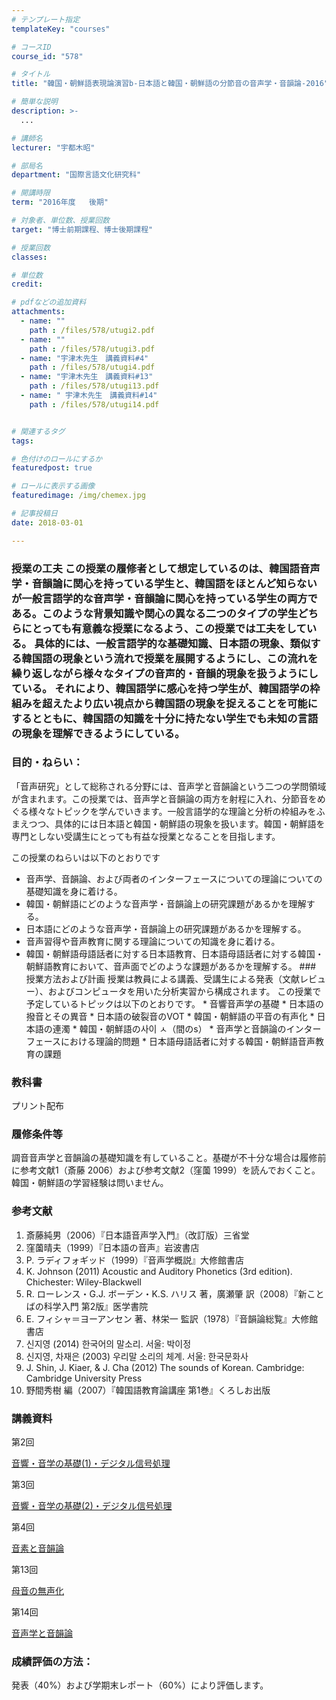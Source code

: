 ```yaml
---
# テンプレート指定
templateKey: "courses"

# コースID
course_id: "578"

# タイトル
title: "韓国・朝鮮語表現論演習b-日本語と韓国・朝鮮語の分節音の音声学・音韻論-2016"

# 簡単な説明
description: >-
  ...

# 講師名
lecturer: "宇都木昭"

# 部局名
department: "国際言語文化研究科"

# 開講時限
term: "2016年度	後期"

# 対象者、単位数、授業回数
target: "博士前期課程、博士後期課程"

# 授業回数
classes: 

# 単位数
credit: 

# pdfなどの追加資料
attachments: 
  - name: "" 
    path : /files/578/utugi2.pdf
  - name: "" 
    path : /files/578/utugi3.pdf
  - name: "宇津木先生　講義資料#4" 
    path : /files/578/utugi4.pdf
  - name: "宇津木先生　講義資料#13" 
    path : /files/578/utugi13.pdf
  - name: "	宇津木先生　講義資料#14" 
    path : /files/578/utugi14.pdf


# 関連するタグ
tags:

# 色付けのロールにするか
featuredpost: true

# ロールに表示する画像
featuredimage: /img/chemex.jpg

# 記事投稿日
date: 2018-03-01

---
```


 ### 授業の工夫 この授業の履修者として想定しているのは、韓国語音声学・音韻論に関心を持っている学生と、韓国語をほとんど知らないが一般言語学的な音声学・音韻論に関心を持っている学生の両方である。このような背景知識や関心の異なる二つのタイプの学生どちらにとっても有意義な授業になるよう、この授業では工夫をしている。 具体的には、一般言語学的な基礎知識、日本語の現象、類似する韓国語の現象という流れで授業を展開するようにし、この流れを繰り返しながら様々なタイプの音声的・音韻的現象を扱うようにしている。 それにより、韓国語学に感心を持つ学生が、韓国語学の枠組みを超えたより広い視点から韓国語の現象を捉えることを可能にするとともに、韓国語の知識を十分に持たない学生でも未知の言語の現象を理解できるようにしている。

### 目的・ねらい：

「音声研究」として総称される分野には、音声学と音韻論という二つの学問領域が含まれます。この授業では、音声学と音韻論の両方を射程に入れ、分節音をめぐる様々なトピックを学んでいきます。一般言語学的な理論と分析の枠組みをふまえつつ、具体的には日本語と韓国・朝鮮語の現象を扱います。韓国・朝鮮語を専門としない受講生にとっても有益な授業となることを目指します。 

この授業のねらいは以下のとおりです

  * 音声学、音韻論、および両者のインターフェースについての理論についての基礎知識を身に着ける。
  * 韓国・朝鮮語にどのような音声学・音韻論上の研究課題があるかを理解する。
  * 日本語にどのような音声学・音韻論上の研究課題があるかを理解する。
  * 音声習得や音声教育に関する理論についての知識を身に着ける。
  * 韓国・朝鮮語母語話者に対する日本語教育、日本語母語話者に対する韓国・朝鮮語教育において、音声面でどのような課題があるかを理解する。 ### 授業方法および計画 授業は教員による講義、受講生による発表（文献レビュー）、およびコンピュータを用いた分析実習から構成されます。 この授業で予定しているトピックは以下のとおりです。 * 音響音声学の基礎 * 日本語の撥音とその異音 * 日本語の破裂音のVOT * 韓国・朝鮮語の平音の有声化 * 日本語の連濁 * 韓国・朝鮮語の사이 ㅅ（間のs） * 音声学と音韻論のインターフェースにおける理論的問題 * 日本語母語話者に対する韓国・朝鮮語音声教育の課題 

### 教科書

プリント配布

### 履修条件等

調音音声学と音韻論の基礎知識を有していること。基礎が不十分な場合は履修前に参考文献1（斎藤 2006）および参考文献2（窪薗 1999）を読んでおくこと。韓国・朝鮮語の学習経験は問いません。 

### 参考文献

  1. 斎藤純男（2006）『日本語音声学入門』（改訂版）三省堂
  2. 窪薗晴夫（1999）『日本語の音声』岩波書店
  3. P. ラディフォギッド（1999）『音声学概説』大修館書店
  4. K. Johnson (2011) Acoustic and Auditory Phonetics (3rd edition). Chichester: Wiley-Blackwell
  5. R. ローレンス・G.J. ボーデン・K.S. ハリス 著，廣瀬肇 訳（2008）『新ことばの科学入門 第2版』医学書院
  6. E. フィシャ＝ヨーアンセン 著、林栄一 監訳（1978）『音韻論総覧』大修館書店
  7. 신지영 (2014) 한국어의 말소리. 서울: 박이정
  8. 신지영, 차재은 (2003) 우리말 소리의 체계. 서울: 한국문화사
  9. J. Shin, J. Kiaer, & J. Cha (2012) The sounds of Korean. Cambridge: Cambridge University Press
 10. 野間秀樹 編（2007）『韓国語教育論講座 第1巻』くろしお出版

### 講義資料

第2回 


[音響・音学の基礎(1)・デジタル信号処理](/files/578/utugi2.pdf) 

第3回 


[音響・音学の基礎(2)・デジタル信号処理](/files/578/utugi3.pdf) 

第4回 


[音素と音韻論](/files/578/utugi4.pdf) 

第13回 


[母音の無声化 ](/files/578/utugi13.pdf) 

第14回 


[音声学と音韻論](/files/578/utugi14.pdf) 

### 成績評価の方法：

発表（40%）および学期末レポート（60%）により評価します。
